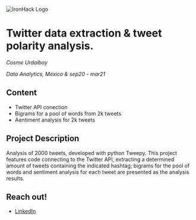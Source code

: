 ![IronHack Logo](https://s3-eu-west-1.amazonaws.com/ih-materials/uploads/upload_d5c5793015fec3be28a63c4fa3dd4d55.png)

# Twitter data extraction & tweet polarity analysis.

*Cosme Urdaibay*

*Data Analytics, México & sep20 - mar21*

## Content
- Twitter API conection
- Bigrams for a pool of words from 2k tweets
- Aentiment analysis for 2k tweets

<a name="project-description"></a>

## Project Description
Analysis of 2000 tweets, developed with python Tweepy. This project features code connecting to the Twitter API, extracting a determined amount of tweets containing the indicated hashtag; bigrams for the pool of words and sentiment analysis for each tweet are presented as the analysis results.



<a name="links"></a>

## Reach out!
* [LinkedIn](https://www.linkedin.com/in/cosme-urdaibay/)
